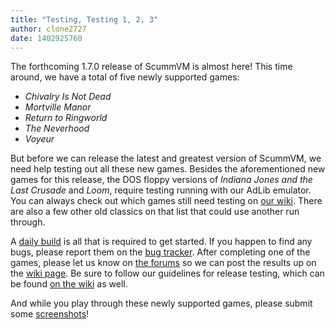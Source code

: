 ```yaml
---
title: "Testing, Testing 1, 2, 3"
author: clone2727
date: 1402925760
---
```


The forthcoming 1.7.0 release of ScummVM is almost here! This time around, we have a total of five newly supported games:

*   *Chivalry Is Not Dead*
*   *Mortville Manor*
*   *Return to Ringworld*
*   *The Neverhood*
*   *Voyeur*

But before we can release the latest and greatest version of ScummVM, we need help testing out all these new games. Besides the aforementioned new games for this release, the DOS floppy versions of *Indiana Jones and the Last Crusade* and *Loom*, require testing running with our AdLib emulator. You can always check out which games still need testing on [our wiki](http://wiki.scummvm.org/index.php/Release_Testing/1.7.0). There are also a few other old classics on that list that could use another run through.

A [daily build](/downloads/#daily) is all that is required to get started. If you happen to find any bugs, please report them on the [bug tracker](http://bugs.scummvm.org/). After completing one of the games, please let us know on [the forums](http://forums.scummvm.org/viewtopic.php?t=13639) so we can post the results up on the [wiki page](http://wiki.scummvm.org/index.php/Release_Testing/1.7.0). Be sure to follow our guidelines for release testing, which can be found [on the wiki](http://wiki.scummvm.org/index.php/Release_Testing) as well.

And while you play through these newly supported games, please submit some [screenshots](http://wiki.scummvm.org/index.php/Screenshots)!

